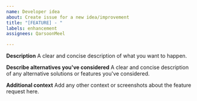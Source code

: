```yaml
---
name: Developer idea
about: Create issue for a new idea/improvement
title: "[FEATURE] - "
labels: enhancement
assignees: QarsoonMeel

---
```


**Description**
A clear and concise description of what you want to happen.

**Describe alternatives you've considered**
A clear and concise description of any alternative solutions or features you've considered.

**Additional context**
Add any other context or screenshots about the feature request here.
